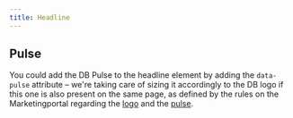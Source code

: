 ```yaml
---
title: Headline
---
```


## Pulse

You could add the DB Pulse to the headline element by adding the `data-pulse` attribute – we're taking care of sizing it accordingly to the DB logo if this one is also present on the same page, as defined by the rules on the Marketingportal regarding the [logo](https://marketingportal.extranet.deutschebahn.com/marketingportal/Design-Anwendungen/db-ux-design-system/version-2/foundation/Logo) and the [pulse](https://marketingportal.extranet.deutschebahn.com/marketingportal/Design-Anwendungen/db-ux-design-system/version-2/foundation/Puls).
